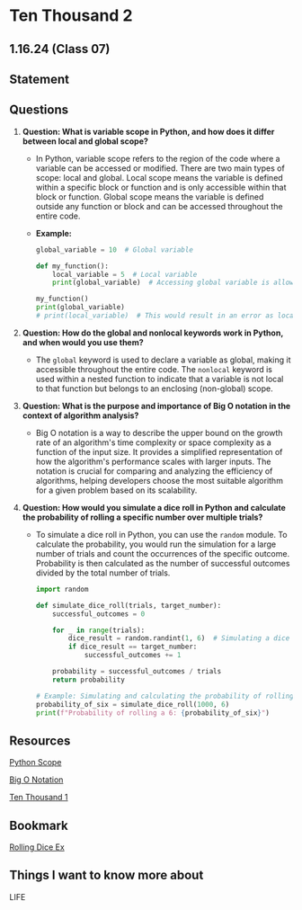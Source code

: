# Ten Thousand 2

## 1.16.24 (Class 07)

## Statement

## Questions

1. **Question: What is variable scope in Python, and how does it differ between local and global scope?**
   
   -  In Python, variable scope refers to the region of the code where a variable can be accessed or modified. There are two main types of scope: local and global. Local scope means the variable is defined within a specific block or function and is only accessible within that block or function. Global scope means the variable is defined outside any function or block and can be accessed throughout the entire code.

   - **Example:**
     ```python
     global_variable = 10  # Global variable

     def my_function():
         local_variable = 5  # Local variable
         print(global_variable)  # Accessing global variable is allowed

     my_function()
     print(global_variable)
     # print(local_variable)  # This would result in an error as local_variable is not accessible outside the function
     ```

2. **Question: How do the global and nonlocal keywords work in Python, and when would you use them?**

   -  The `global` keyword is used to declare a variable as global, making it accessible throughout the entire code. The `nonlocal` keyword is used within a nested function to indicate that a variable is not local to that function but belongs to an enclosing (non-global) scope.

3. **Question: What is the purpose and importance of Big O notation in the context of algorithm analysis?**

   -  Big O notation is a way to describe the upper bound on the growth rate of an algorithm's time complexity or space complexity as a function of the input size. It provides a simplified representation of how the algorithm's performance scales with larger inputs. The notation is crucial for comparing and analyzing the efficiency of algorithms, helping developers choose the most suitable algorithm for a given problem based on its scalability.

4. **Question: How would you simulate a dice roll in Python and calculate the probability of rolling a specific number over multiple trials?**

   - To simulate a dice roll in Python, you can use the `random` module. To calculate the probability, you would run the simulation for a large number of trials and count the occurrences of the specific outcome. Probability is then calculated as the number of successful outcomes divided by the total number of trials.

     ```python
     import random

     def simulate_dice_roll(trials, target_number):
         successful_outcomes = 0

         for _ in range(trials):
             dice_result = random.randint(1, 6)  # Simulating a dice roll
             if dice_result == target_number:
                 successful_outcomes += 1

         probability = successful_outcomes / trials
         return probability

     # Example: Simulating and calculating the probability of rolling a 6 in 1000 trials
     probability_of_six = simulate_dice_roll(1000, 6)
     print(f"Probability of rolling a 6: {probability_of_six}")
     ```

## Resources

[Python Scope](https://realpython.com/python-scope-legb-rule/)

[Big O Notation](https://www.youtube.com/watch?v=dNorFNlDbX0)

[Ten Thousand 1](https://github.com/realpython)


## Bookmark

[Rolling Dice Ex](https://web.archive.org/web/20220608035657/https://artofproblemsolving.com/wiki/index.php/Basic_Programming_With_Python#Random)

## Things I want to know more about

LIFE

